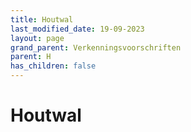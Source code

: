 ```yaml
---
title: Houtwal
last_modified_date: 19-09-2023
layout: page
grand_parent: Verkenningsvoorschriften
parent: H
has_children: false
---
```


Houtwal
=======

